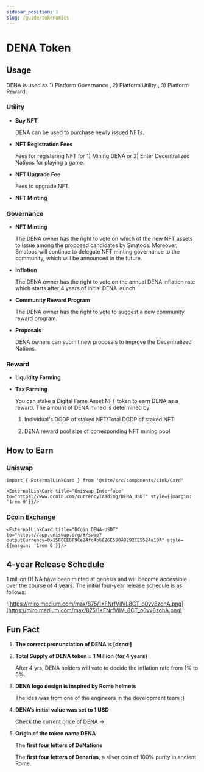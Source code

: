 ```yaml
---
sidebar_position: 1
slug: /guide/tokenomics
---
```



# DENA Token

## Usage

DENA is used as 1) Platform Governance , 2) Platform Utility , 3) Platform Reward.

### Utility

- **Buy NFT**

    DENA can be used to purchase newly issued NFTs. 

- **NFT Registration Fees**

    Fees for registering NFT for 1) Mining DENA or 2) Enter Decentralized Nations for playing a game.

- **NFT Upgrade Fee**

    Fees to upgrade NFT.

- **NFT Minting**

### Governance

- **NFT Minting**

    The DENA owner has the right to vote on which of the new NFT assets to issue among the proposed candidates by Smatoos. Moreover, Smatoos will continue to delegate NFT minting governance to the community, which will be announced in the future.

- **Inflation**

    The DENA owner has the right to vote on the annual DENA inflation rate which starts after 4 years of initial DENA launch.

- **Community Reward Program**

    The DENA owner has the right to vote to suggest a new community reward program.

- **Proposals**

    DENA owners can submit new proposals to improve the Decentralized Nations.

### Reward

- **Liquidity Farming**
- **Tax Farming**

    You can stake a Digital Fame Asset NFT token to earn DENA as a reward. The amount of DENA mined is determined by

    1. Individual's DGDP of staked NFT/Total DGDP of staked NFT

    2. DENA reward pool size of corresponding NFT mining pool

## How to Earn

### Uniswap

```mdx-code-block
import { ExternalLinkCard } from '@site/src/components/Link/Card'

<ExternalLinkCard title="Uniswap Interface" to="https://www.dcoin.com/currencyTrading/DENA_USDT" style={{margin: '1rem 0'}}/>
```


### Dcoin Exchange

```mdx-code-block
<ExternalLinkCard title="DCoin DENA-USDT" to="https://app.uniswap.org/#/swap?outputCurrency=0x15F0EEDF9Ce24fc4b6826E590A8292CE5524a1DA" style={{margin: '1rem 0'}}/>
```


## 4-year Release Schedule

1 million DENA have been minted at genesis and will become accessible over the course of 4 years. The initial four-year release schedule is as follows:

![https://miro.medium.com/max/875/1*FNrfViIVL8CT_o0vv8zohA.png](https://miro.medium.com/max/875/1*FNrfViIVL8CT_o0vv8zohA.png)

## Fun Fact

1. **The correct pronunciation of DENA is [dɛnɑː]**
2. **Total Supply of DENA token = 1 Million (for 4 years)**

    After 4 yrs, DENA holders will vote to decide the inflation rate from 1% to 5%.

3. **DENA logo design is inspired by Rome helmets**

    The idea was from one of the engineers in the development team :)

4. **DENA’s initial value was set to 1 USD**

    [Check the current price of DENA →](https://coinmarketcap.com/currencies/decentralized-nations/)

5. **Origin of the token name DENA**

    The **first four letters of DeNations**

    The **first four letters of Denarius**, a silver coin of 100% purity in ancient Rome.